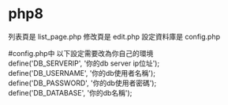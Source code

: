 # php8
列表頁是 list_page.php
修改頁是 edit.php
設定資料庫是 config.php

#config.php中 以下設定需要改為你自己的環境<br>
define('DB_SERVERIP', '你的db server ip位址');<br>
define('DB_USERNAME', '你的db使用者名稱');<br>
define('DB_PASSWORD', '你的db使用者密碼');<br>
define('DB_DATABASE', '你的db名稱');
